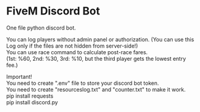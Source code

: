 # FiveM Discord Bot
One file python discord bot.<br>

You can log players without admin panel or authorization. (You can use this Log only if the files are not hidden from server-side!)<br>
You can use race command to calculate post-race fares.<br>
(1st: %60, 2nd: %30, 3rd: %10, but the third player gets the lowest entry fee.)

Important!<br>
You need to create ".env" file to store your discord bot token.<br>
You need to create "resourceslog.txt" and "counter.txt" to make it work.<br>
pip install requests<br>
pip install discord.py
